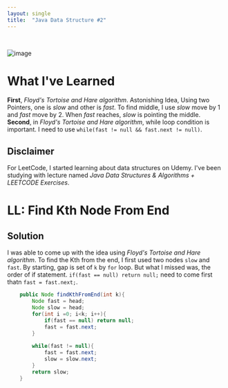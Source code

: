 ```yaml
---
layout: single
title:  "Java Data Structure #2"
---
```

<br>

![image](https://github.com/DutchVandaline/DutchVandaline.github.io/assets/142364450/b75c9826-3f3f-44ba-9d85-dc8eb7d3aba1)

# What I've Learned
**First**, *Floyd's Tortoise and Hare algorithm*. Astonishing Idea, Using two Pointers, one is *slow* and other is *fast*. To find middle, I use *slow* move by 1 and *fast* move by 2. When *fast* reaches, *slow* is pointing the middle.<br>
**Second**, in *Floyd's Tortoise and Hare algorithm*, while loop condition is important. I need to use `while(fast != null && fast.next != null)`. 


## Disclaimer
 For LeetCode, I started learning about data structures on Udemy. I've been studying with lecture named *Java Data Structures & Algorithms + LEETCODE Exercises*. 

# LL: Find Kth Node From End

## Solution
I was able to come up with the idea using *Floyd's Tortoise and Hare algorithm*. To find the Kth from the end, I first used two nodes `slow` and `fast`. By starting, gap is set of `k` by `for` loop. But what I missed was, the order of if statement. `if(fast == null) return null;` need to come first thatn `fast = fast.next;`. 

```java
	public Node findKthFromEnd(int k){
        Node fast = head;
        Node slow = head;
        for(int i =0; i<k; i++){
            if(fast == null) return null;
            fast = fast.next;
        }
        
        while(fast != null){
            fast = fast.next;
            slow = slow.next;
        }
        return slow;
    }
```
